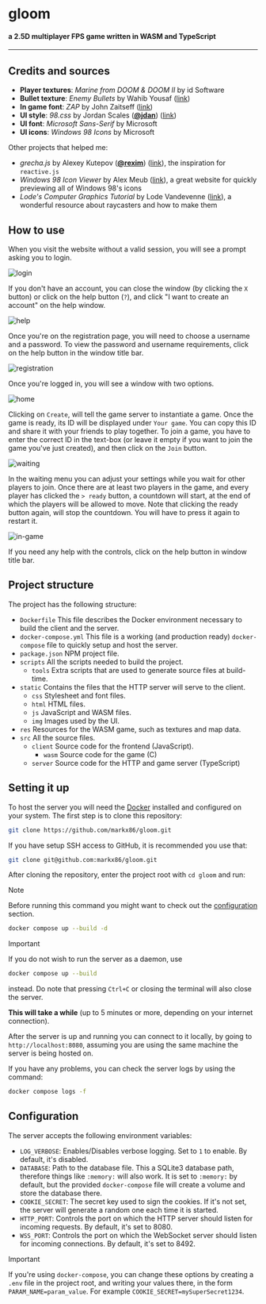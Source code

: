 # gloom
#### a 2.5D multiplayer FPS game written in WASM and TypeScript

---

## Credits and sources

- **Player textures**: _Marine from DOOM & DOOM II_ by id Software
- **Bullet texture**: _Enemy Bullets_ by Wahib Yousaf ([link](https://gameguru101.artstation.com/projects/Lev02P))
- **In game font**: _ZAP_ by John Zaitseff ([link](https://www.zap.org.au/projects/console-fonts-zap))
- **UI style**: _98.css_ by Jordan Scales ([**@jdan**](https://github.com/jdan)) ([link](https://jdan.github.io/98.css)) 
- **UI font**: _Microsoft Sans-Serif_ by Microsoft
- **UI icons**: _Windows 98 Icons_ by Microsoft

Other projects that helped me:
- _grecha.js_ by Alexey Kutepov ([**@rexim**](https://github.com/rexim)) ([link](https://github.com/tsoding/grecha.js)), the inspiration for `reactive.js`
- _Windows 98 Icon Viewer_ by Alex Meub ([link](https://win98icons.alexmeub.com)), a great website for quickly previewing all of Windows 98's icons
- _Lode's Computer Graphics Tutorial_ by Lode Vandevenne ([link](https://lodev.org/cgtutor)), a wonderful resource about raycasters and how to make them


## How to use

When you visit the website without a valid session, you will see a prompt asking you to login.

![login](.github/images/login.png)

If you don't have an account, you can close the window (by clicking the `X` button) or click on the help button (`?`), and click
"I want to create an account" on the help window.

![help](.github/images/help.png)

Once you're on the registration page, you will need to choose a username and a password. To view the password and username requirements,
click on the help button in the window title bar.

![registration](.github/images/register.png)

Once you're logged in, you will see a window with two options.

![home](.github/images/home.png)

Clicking on `Create`, will tell the game server to instantiate a game. Once the game is ready, its ID will be displayed under
`Your game`. You can copy this ID and share it with your friends to play together.
To join a game, you have to enter the correct ID in the text-box (or leave it empty if you want to join the game you've just created),
and then click on the `Join` button. 

![waiting](.github/images/waiting.png)

In the waiting menu you can adjust your settings while you wait for other players to join.
Once there are at least two players in the game, and every player has clicked the `> ready` button,
a countdown will start, at the end of which the players will be allowed to move.
Note that clicking the ready button again, will stop the countdown. You will have to press it again
to restart it.

![in-game](.github/images/in-game.png)

If you need any help with the controls, click on the help button in window title bar.

## Project structure

The project has the following structure:

- `Dockerfile` This file describes the Docker environment necessary to build the client and the server.
- `docker-compose.yml` This file is a working (and production ready) `docker-compose` file to quickly setup and host the server.
- `package.json` NPM project file.
- `scripts` All the scripts needed to build the project.
  - `tools` Extra scripts that are used to generate source files at build-time.
- `static` Contains the files that the HTTP server will serve to the client.
  - `css` Stylesheet and font files.
  - `html` HTML files.
  - `js` JavaScript and WASM files.
  - `img` Images used by the UI.
- `res` Resources for the WASM game, such as textures and map data.
- `src` All the source files.
  - `client` Source code for the frontend (JavaScript).
    - `wasm` Source code for the game (C)
  - `server` Source code for the HTTP and game server (TypeScript)


## Setting it up

To host the server you will need the [Docker](https://www.docker.com/get-started) installed and configured on your system.
The first step is to clone this repository:

```sh
git clone https://github.com/markx86/gloom.git
```

If you have setup SSH access to GitHub, it is recommended you use that:

```sh
git clone git@github.com:markx86/gloom.git
```

After cloning the repository, enter the project root with `cd gloom` and run:

> [!NOTE]
> Before running this command you might want to check out the [configuration](#configuration) section.

```sh
docker compose up --build -d
```

> [!IMPORTANT]
> If you do not wish to run the server as a daemon, use
> ```sh
> docker compose up --build
> ```
> instead. Do note that pressing `Ctrl+C` or closing the terminal
> will also close the server.

**This will take a while** (up to 5 minutes or more, depending on your internet connection).

After the server is up and running you can connect to it locally, by going to `http://localhost:8080`,
assuming you are using the same machine the server is being hosted on.

If you have any problems, you can check the server logs by using the command:

```sh
docker compose logs -f
```


## Configuration

The server accepts the following environment variables:
- `LOG_VERBOSE`: Enables/Disables verbose logging. Set to `1` to enable. By default, it's disabled.
- `DATABASE`: Path to the database file. This a SQLite3 database path, therefore things like `:memory:` will also work. It is set to `:memory:` by default, but the provided `docker-compose` file will create a volume and store the database there.
- `COOKIE_SECRET`: The secret key used to sign the cookies. If it's not set, the server will generate a random one each time it is started.
- `HTTP_PORT`: Controls the port on which the HTTP server should listen for incoming requests. By default, it's set to 8080.
- `WSS_PORT`: Controls the port on which the WebSocket server should listen for incoming connections. By default, it's set to 8492.

> [!IMPORTANT]
> If you're using `docker-compose`, you can change these options by creating a `.env` file in the project root,
> and writing your values there, in the form `PARAM_NAME=param_value`. For example `COOKIE_SECRET=mySuperSecret1234`.
